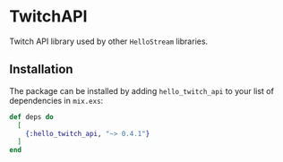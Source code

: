 # TwitchAPI

Twitch API library used by other `HelloStream` libraries.

## Installation

The package can be installed by adding `hello_twitch_api` to your list of dependencies in `mix.exs`:

```elixir
def deps do
  [
    {:hello_twitch_api, "~> 0.4.1"}
  ]
end
```
